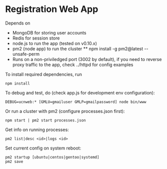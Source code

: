 Registration Web App
====================

Depends on

* MongoDB for storing user accounts
* Redis for session store
* node.js to run the app (tested on v0.10.x)
* pm2 (node app) to run the cluster
** npm install -g pm2@latest --unsafe-perm
* Runs on a non-priviledged port (3002 by default), if you need to reverse proxy traffic to the app, check ../httpd for config examples

To install required dependencies, run

    npm install

To debug and test, do (check app.js for development env configuration):

    DEBUG=ucnweb:* [GMLU=gmailuser GMLP=gmailpassword] node bin/www

Or run a cluster with pm2 (configure processes.json first): 

    npm start | pm2 start processes.json

Get info on running processes:

    pm2 list|desc <id>|logs <id>

Set current config on system reboot:

    pm2 startup [ubuntu|centos|gentoo|systemd]
    pm2 save

